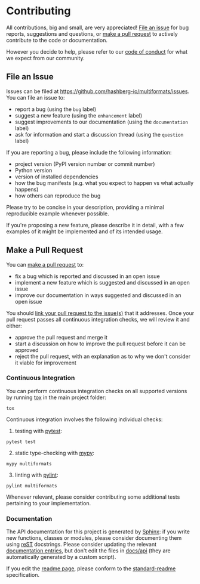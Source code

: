 
# Contributing

All contributions, big and small, are very appreciated!
[File an issue](#file-an-issue) for bug reports, suggestions and questions, or [make a pull request](#make-a-pull-request) to actively contribute to the code or documentation.

However you decide to help, please refer to our [code of conduct](CODE_OF_CONDUCT.md) for what we expect from our community.


## File an Issue

Issues can be filed at https://github.com/hashberg-io/multiformats/issues. You can file an issue to:

- report a bug (using the `bug` label)
- suggest a new feature (using the `enhancement` label)
- suggest improvements to our documentation (using the `documentation` label)
- ask for information and start a discussion thread (using the `question` label)

If you are reporting a bug, please include the following information:

- project version (PyPI version number or commit number)
- Python version
- version of installed dependencies
- how the bug manifests (e.g. what you expect to happen vs what actually happens)
- how others can reproduce the bug

Please try to be concise in your description, providing a minimal reproducible example whenever possible.

If you're proposing a new feature, please describe it in detail, with a few examples of it might be implemented and of its intended usage.


## Make a Pull Request

You can [make a pull request](https://docs.github.com/en/github/collaborating-with-pull-requests/proposing-changes-to-your-work-with-pull-requests/about-pull-requests) to:

- fix a bug which is reported and discussed in an open issue
- implement a new feature which is suggested and discussed in an open issue
- improve our documentation in ways suggested and discussed in an open issue

You should [link your pull request to the issue(s)](https://docs.github.com/en/issues/tracking-your-work-with-issues/linking-a-pull-request-to-an-issue) that it addresses. Once your pull request passes all continuous integration checks, we will review it and either:

- approve the pull request and merge it
- start a discussion on how to improve the pull request before it can be approved
- reject the pull request, with an explanation as to why we don't consider it viable for improvement


### Continuous Integration

You can perform continuous integration checks on all supported versions by running [tox](https://tox.readthedocs.io/en/latest/) in the main project folder:

```
tox
```

Continuous integration involves the following individual checks:

1. testing with [pytest](https://docs.pytest.org/):

```
pytest test
```

2. static type-checking with [mypy](http://mypy-lang.org/):

```
mypy multiformats
```

3. linting with [pylint](https://www.pylint.org/):

```
pylint multiformats
```

Whenever relevant, please consider contributing some additional tests pertaining to your implementation.


### Documentation

The API documentation for this project is generated by [Sphinx](https://www.sphinx-doc.org/): if you write new functions, classes or modules, please consider documenting them using [reST](https://www.sphinx-doc.org/en/master/usage/restructuredtext/index.html) docstrings. Please consider updating the relevant [documentation entries](docs/), but don't edit the files in [docs/api](docs/api/) (they are automatically generated by a custom script).

If you edit the [readme page](README.md), please conform to the [standard-readme](https://github.com/RichardLitt/standard-readme) specification.
